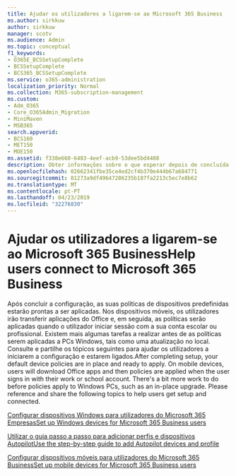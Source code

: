 ```yaml
---
title: Ajudar os utilizadores a ligarem-se ao Microsoft 365 Business
ms.author: sirkkuw
author: sirkkuw
manager: scotv
ms.audience: Admin
ms.topic: conceptual
f1_keywords:
- O365E_BCSSetupComplete
- BCSSetupComplete
- BCS365_BCSSetupComplete
ms.service: o365-administration
localization_priority: Normal
ms.collection: M365-subscription-management
ms.custom:
- Adm_O365
- Core_O365Admin_Migration
- MiniMaven
- MSB365
search.appverid:
- BCS160
- MET150
- MOE150
ms.assetid: f338e660-6483-4eef-acb9-53dee5bd4408
description: Obter informações sobre o que esperar depois de concluída a configuração de Suite de nuvem de negócio.
ms.openlocfilehash: 02662341fbe35ce4ed2cf4b370e444b67a684771
ms.sourcegitcommit: 81273a9df49647286235b187fa2213c5ec7e8b62
ms.translationtype: MT
ms.contentlocale: pt-PT
ms.lasthandoff: 04/23/2019
ms.locfileid: "32276830"
---
```

# <a name="help-users-connect-to-microsoft-365-business"></a><span data-ttu-id="63400-103">Ajudar os utilizadores a ligarem-se ao Microsoft 365 Business</span><span class="sxs-lookup"><span data-stu-id="63400-103">Help users connect to Microsoft 365 Business</span></span>

<span data-ttu-id="63400-p101">Após concluir a configuração, as suas políticas de dispositivos predefinidas estarão prontas a ser aplicadas. Nos dispositivos móveis, os utilizadores irão transferir aplicações do Office e, em seguida, as políticas serão aplicadas quando o utilizador iniciar sessão com a sua conta escolar ou profissional. Existem mais algumas tarefas a realizar antes de as políticas serem aplicadas a PCs Windows, tais como uma atualização no local. Consulte e partilhe os tópicos seguintes para ajudar os utilizadores a iniciarem a configuração e estarem ligados.</span><span class="sxs-lookup"><span data-stu-id="63400-p101">After completing setup, your default device policies are in place and ready to apply. On mobile devices, users will download Office apps and then policies are applied when the user signs in with their work or school account. There's a bit more work to do before policies apply to Windows PCs, such as an in-place upgrade. Please reference and share the following topics to help users get setup and connected.</span></span>
  
[<span data-ttu-id="63400-108">Configurar dispositivos Windows para utilizadores do Microsoft 365 Empresas</span><span class="sxs-lookup"><span data-stu-id="63400-108">Set up Windows devices for Microsoft 365 Business users</span></span>](set-up-windows-devices.md)
  
[<span data-ttu-id="63400-109">Utilizar o guia passo a passo para adicionar perfis e dispositivos Autopilot</span><span class="sxs-lookup"><span data-stu-id="63400-109">Use the step-by-step guide to add Autopilot devices and profile</span></span>](add-autopilot-devices-and-profile.md)
  
[<span data-ttu-id="63400-110">Configurar dispositivos móveis para utilizadores do Microsoft 365 Business</span><span class="sxs-lookup"><span data-stu-id="63400-110">Set up mobile devices for Microsoft 365 Business users</span></span>](set-up-mobile-devices.md)
  

